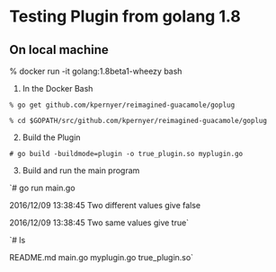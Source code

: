 # Testing Plugin from golang 1.8

## On local machine
% docker run -it golang:1.8beta1-wheezy bash


1. In the Docker Bash

`% go get github.com/kpernyer/reimagined-guacamole/goplug`

`% cd $GOPATH/src/github.com/kpernyer/reimagined-guacamole/goplug`

2. Build the Plugin

`# go build -buildmode=plugin -o true_plugin.so myplugin.go`

3. Build and run the main program

`# go run main.go

2016/12/09 13:38:45 Two different values give false

2016/12/09 13:38:45 Two same values give true`

`# ls

README.md  main.go  myplugin.go  true_plugin.so`


